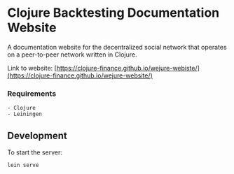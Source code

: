 # Clojure Backtesting Documentation Website

A documentation website for the decentralized social network that operates on a peer-to-peer network written in Clojure.

Link to website: [https://clojure-finance.github.io/wejure-webiste/](https://clojure-finance.github.io/wejure-website/)

### Requirements

```
- Clojure
- Leiningen
```

## Development

To start the server:
```
lein serve
```


